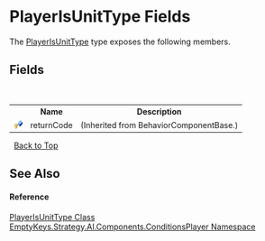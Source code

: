 # PlayerIsUnitType Fields
 

The <a href="T_EmptyKeys_Strategy_AI_Components_ConditionsPlayer_PlayerIsUnitType">PlayerIsUnitType</a> type exposes the following members.


## Fields
&nbsp;<table><tr><th></th><th>Name</th><th>Description</th></tr><tr><td>![Protected field](media/protfield.gif "Protected field")</td><td>returnCode</td><td> (Inherited from BehaviorComponentBase.)</td></tr></table>&nbsp;
<a href="#playerisunittype-fields">Back to Top</a>

## See Also


#### Reference
<a href="T_EmptyKeys_Strategy_AI_Components_ConditionsPlayer_PlayerIsUnitType">PlayerIsUnitType Class</a><br /><a href="N_EmptyKeys_Strategy_AI_Components_ConditionsPlayer">EmptyKeys.Strategy.AI.Components.ConditionsPlayer Namespace</a><br />